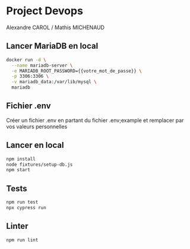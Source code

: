 # Project Devops

Alexandre CAROL / Mathis MICHENAUD

## Lancer MariaDB en local
```sh
docker run -d \
  --name mariadb-server \
  -e MARIADB_ROOT_PASSWORD={{votre_mot_de_passe}} \
  -p 3306:3306 \
  -v mariadb_data:/var/lib/mysql \
  mariadb
```

## Fichier .env
Créer un fichier .env en partant du fichier .env;example et remplacer par vos valeurs personnelles

## Lancer en local

```sh
npm install
node fixtures/setup-db.js
npm start
```

## Tests
```sh
npm run test
npx cypress run
```

## Linter

```sh
npm run lint
```
